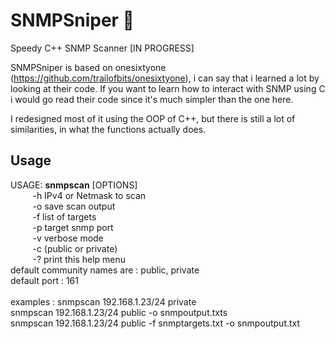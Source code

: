 # SNMPSniper 🌙

Speedy C++ SNMP Scanner [IN PROGRESS]

SNMPSniper is based on onesixtyone (https://github.com/trailofbits/onesixtyone), i can say that i learned a lot by looking at their code.
If you want to learn how to interact with SNMP using C i would go read their code since it's much simpler than the one here.

I redesigned most of it using the OOP of C++, but there is still a lot of similarities, in what the functions actually does.

## Usage

USAGE: **snmpscan** [OPTIONS] <host> <community><br>
&nbsp;&nbsp;&nbsp;&nbsp;&nbsp;&nbsp;&nbsp;&nbsp;&nbsp;-h <host> IPv4 or Netmask to scan<br>
&nbsp;&nbsp;&nbsp;&nbsp;&nbsp;&nbsp;&nbsp;&nbsp;&nbsp;-o <outputdirectory> save scan output<br>
&nbsp;&nbsp;&nbsp;&nbsp;&nbsp;&nbsp;&nbsp;&nbsp;&nbsp;-f <fileinput> list of targets<br>
&nbsp;&nbsp;&nbsp;&nbsp;&nbsp;&nbsp;&nbsp;&nbsp;&nbsp;-p <port> target snmp port<br>
&nbsp;&nbsp;&nbsp;&nbsp;&nbsp;&nbsp;&nbsp;&nbsp;&nbsp;-v  verbose mode<br>
&nbsp;&nbsp;&nbsp;&nbsp;&nbsp;&nbsp;&nbsp;&nbsp;&nbsp;-c <communityname> (public or private)<br>
&nbsp;&nbsp;&nbsp;&nbsp;&nbsp;&nbsp;&nbsp;&nbsp;&nbsp;-? print this help menu<br>
default community names are : public, private<br>
default port : 161<br>
<br>
examples : snmpscan 192.168.1.23/24 private<br>
           snmpscan 192.168.1.23/24 public -o snmpoutput.txts<br>
           snmpscan 192.168.1.23/24 public -f snmptargets.txt -o snmpoutput.txt<br>
